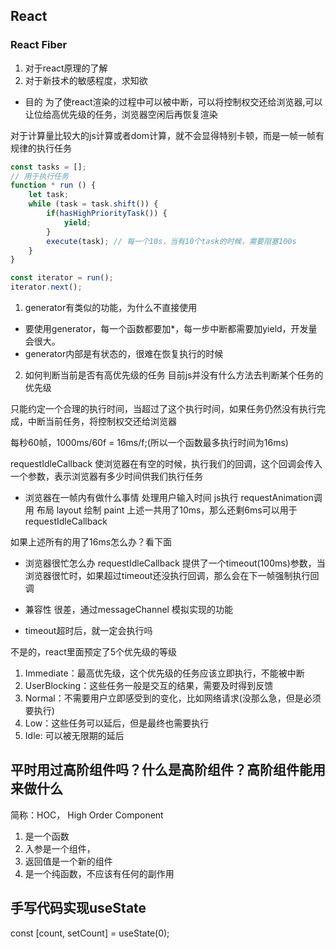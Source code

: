 ## React 
### React Fiber
1. 对于react原理的了解
2. 对于新技术的敏感程度，求知欲

* 目的
为了使react渲染的过程中可以被中断，可以将控制权交还给浏览器,可以让位给高优先级的任务，浏览器空闲后再恢复渲染

对于计算量比较大的js计算或者dom计算，就不会显得特别卡顿，而是一帧一帧有规律的执行任务
```js
const tasks = [];
// 用于执行任务
function * run () {
    let task;
    while (task = task.shift()) {
        if(hasHighPriorityTask()) {
            yield;
        }
        execute(task); // 每一个10s，当有10个task的时候，需要阻塞100s
    }
}

const iterator = run();
iterator.next();
```

1. generator有类似的功能，为什么不直接使用
* 要使用generator，每一个函数都要加*，每一步中断都需要加yield，开发量会很大。
* generator内部是有状态的，很难在恢复执行的时候

2. 如何判断当前是否有高优先级的任务
目前js并没有什么方法去判断某个任务的优先级

只能约定一个合理的执行时间，当超过了这个执行时间，如果任务仍然没有执行完成，中断当前任务，将控制权交还给浏览器

每秒60帧，1000ms/60f = 16ms/f;(所以一个函数最多执行时间为16ms)

requestIdleCallback
使浏览器在有空的时候，执行我们的回调，这个回调会传入一个参数，表示浏览器有多少时间供我们执行任务

* 浏览器在一帧内有做什么事情
处理用户输入时间
js执行
requestAnimation调用
布局 layout
绘制 paint
上述一共用了10ms，那么还剩6ms可以用于requestIdleCallback

如果上述所有的用了16ms怎么办？看下面

* 浏览器很忙怎么办
requestIdleCallback 提供了一个timeout(100ms)参数，当浏览器很忙时，如果超过timeout还没执行回调，那么会在下一帧强制执行回调

* 兼容性
很差，通过messageChannel 模拟实现的功能

* timeout超时后，就一定会执行吗

不是的，react里面预定了5个优先级的等级

1. Immediate：最高优先级，这个优先级的任务应该立即执行，不能被中断
2. UserBlocking：这些任务一般是交互的结果，需要及时得到反馈
3. Normal：不需要用户立即感受到的变化，比如网络请求(没那么急，但是必须要执行)
4. Low：这些任务可以延后，但是最终也需要执行
5. Idle: 可以被无限期的延后

## 平时用过高阶组件吗？什么是高阶组件？高阶组件能用来做什么
简称：HOC， High Order Component

1. 是一个函数
2. 入参是一个组件，
3. 返回值是一个新的组件
4. 是一个纯函数，不应该有任何的副作用


## 手写代码实现useState

const [count, setCount] = useState(0);

```js
```